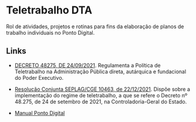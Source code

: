 # Teletrabalho DTA

Rol de atividades, projetos e rotinas para fins da elaboração de planos de trabalho individuais no Ponto Digital.

## Links

- [DECRETO 48275, DE 24/09/2021](https://www.almg.gov.br/consulte/legislacao/completa/completa.html?tipo=DEC&num=48275&comp=&ano=2021&aba=js_textoOriginal#texto). Regulamenta a Política de Teletrabalho na Administração Pública direta, autárquica e fundacional do Poder Executivo.

- [Resolução Conjunta SEPLAG/CGE 10463, de 22/12/2021](http://pesquisalegislativa.mg.gov.br/LegislacaoCompleta.aspx?cod=198635&marc=). Dispõe sobre a implementação do regime de teletrabalho, a que se refere o Decreto nº 48.275, de 24 de setembro de 2021, na Controladoria-Geral do Estado.

- [Manual Ponto Digital](https://www.pontodigital.mg.gov.br/anexos/Manual-Teletrabalho_definitivoV3.pdf)

